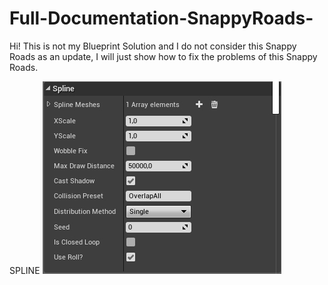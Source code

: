 # Full-Documentation-SnappyRoads-
Hi! This is not my Blueprint Solution and I do not consider this Snappy Roads as an update, I will just show how to fix the problems of this Snappy Roads.



SPLINE
![SCREENSHOT](ScreenshotSpline.jpg)
